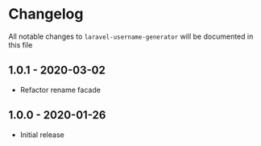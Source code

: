 # Changelog

All notable changes to `laravel-username-generator` will be documented in this file

## 1.0.1 - 2020-03-02

- Refactor rename facade

## 1.0.0 - 2020-01-26

- Initial release

